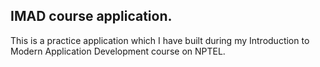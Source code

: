 <h2>IMAD course application.</h2>
<p>
  This is a practice application which I have built during my Introduction to Modern Application Development course on NPTEL.
</p>
